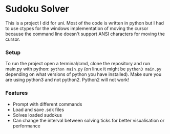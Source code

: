 # Sudoku Solver

This is a project I did for uni.
Most of the code is written in python but I had to use ctypes for the windows implementation of moving the cursor because the command line doesn't support ANSI characters for moving the cursor.

### Setup
To run the project open a terminal/cmd, clone the repository and run main.py with python: `python main.py` (on linux it might be `python3 main.py` depending on what versions of python you have installed). Make sure you are using python3 and not python2. Python2 will not work!

### Features
- Prompt with different commands
- Load and save .sdk files
- Solves loaded sudokus
- Can change the interval between solving ticks for better visualisation or performance

